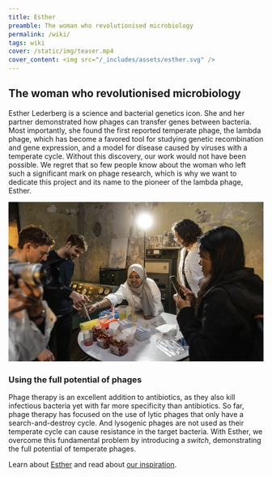 ```yaml
---
title: Esther
preamble: The woman who revolutionised microbiology
permalink: /wiki/
tags: wiki
cover: /static/img/teaser.mp4
cover_content: <img src="/_includes/assets/esther.svg" />
---
```


## The woman who revolutionised microbiology

Esther Lederberg is a science and bacterial genetics icon. She and her partner demonstrated how phages can transfer genes between bacteria. Most importantly, she found the first reported temperate phage, the lambda phage, which has become a favored tool for studying genetic recombination and gene expression, and a model for disease caused by viruses with a temperate cycle. Without this discovery, our work would not have been possible. We regret that so few people know about the woman who left such a significant mark on phage research, which is why we want to dedicate this project and its name to the pioneer of the lambda phage, Esther.

![](/static/img/wiki/public_engagement-lab_01.png)

### Using the full potential of phages

Phage therapy is an excellent addition to antibiotics, as they also kill infectious bacteria yet with far more specificity than antibiotics. So far, phage therapy has focused on the use of lytic phages that only have a search-and-destroy cycle. And lysogenic phages are not used as their temperate cycle can cause resistance in the target bacteria. With Esther, we overcome this fundamental problem by introducing a _switch_, demonstrating the full potential of temperate phages.

Learn about [Esther](#) and read about [our inspiration](#).
